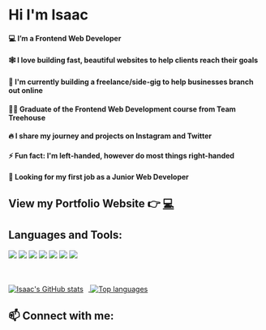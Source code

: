 <!--
**IsaacArnold/IsaacArnold** is a ✨ _special_ ✨ repository because its `README.md` (this file) appears on your GitHub profile.

Here are some ideas to get you started:

- 🔭 I’m currently working on ...
- 🌱 I’m currently learning ...
- 👯 I’m looking to collaborate on ...
- 🤔 I’m looking for help with ...
- 💬 Ask me about ...
- 📫 How to reach me: ...
- 😄 Pronouns: ...
- ⚡ Fun fact: ...
-->
<div align="left">
<h1>Hi I'm Isaac</h1>
  <div align="right" >
    <h4 align="left">💻 I’m a Frontend Web Developer</h4>
    <h4 align="left">🕸️ I love building fast, beautiful websites to help clients reach their goals</h4>
    <h4 align="left">🌱 I'm currently building a freelance/side-gig to help businesses branch out online</h4>
    <h4 align="left">👨‍🎓 Graduate of the Frontend Web Development course from Team Treehouse</h4>
    <h4 align="left">🔥 I share my journey and projects on Instagram and Twitter</h4>
    <h4 align="left">⚡ Fun fact: I'm left-handed, however do most things right-handed</h4>
    <h4 align="left">💼 Looking for my first job as a Junior Web Developer</h4>
  </div>
    
  ##
  ##  View my Portfolio Website 👉 [💻](https://isaacarnold.dev/)

## Languages and Tools:

![](https://img.shields.io/badge/HTML5-E34F26?style=for-the-badge&logo=html5&logoColor=white)
![](https://img.shields.io/badge/CSS3-1572B6?style=for-the-badge&logo=css3&logoColor=white)
![](https://img.shields.io/badge/Sass-CC6699?style=for-the-badge&logo=sass&logoColor=white)
![](https://img.shields.io/badge/JavaScript-323330?style=for-the-badge&logo=javascript&logoColor=F7DF1E)
![](https://img.shields.io/badge/React-20232A?style=for-the-badge&logo=react&logoColor=61DAFB)
![](https://img.shields.io/badge/Gatsby-663399?style=for-the-badge&logo=gatsby&logoColor=white)
![](https://img.shields.io/badge/shopify-8DB543?style=for-the-badge&logo=Shopify&logoColor=white)
<br/>
<br/>
<br/>

  <a href="https://github.com/IsaacArnold">
    <img align="center" style="margin-right: 10px" src="https://github-readme-stats.vercel.app/api?username=IsaacArnold&count_private=true&show_icons=true&theme=synthwave&hide=stars" alt="Isaac's GitHub stats" />
  </a>
  
  <a href="https://github.com/IsaacArnold">
    <img align="center" src="https://github-readme-stats.vercel.app/api/top-langs/?username=IsaacArnold&layout=compact&theme=react" alt="Top languages" />
  </a>

## 📫 Connect with me:

</div>
